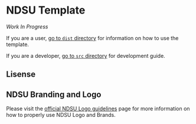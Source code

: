 # NDSU Template
*Work In Progress*

If you are a user, [go to `dist` directory](/dist/) for information on how to use the template.

If you are a developer, [go to `src` directory](/src/) for development guide.

## Lisense

## NDSU Branding and Logo

Please visit the [official NDSU Logo guidelines](https://www.ndsu.edu/vpur/resources/logousage/) page for more information on how to properly use NDSU Logo and Brands.




